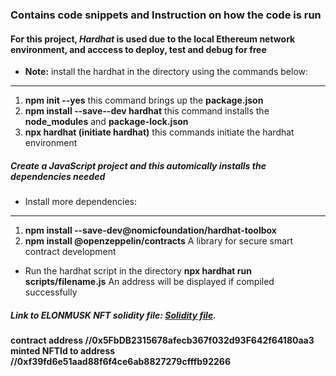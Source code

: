 ### Contains code snippets and Instruction on how the code is run

#### For this project, _Hardhat_ is used due to the local Ethereum network environment, and acccess to deploy, test and debug for free

- **Note:** install the hardhat in the directory using the commands below: <br>

---

1. **npm init --yes** this command brings up the **package.json**
2. **npm install --save--dev hardhat** this command installs the **node_modules** and **package-lock.json**
3. **npx hardhat (initiate hardhat)** this commands initiate the hardhat environment

##### Create a JavaScript project and this automically installs the dependencies needed

- Install more dependencies:

---

1. **npm install --save-dev@nomicfoundation/hardhat-toolbox**
2. **npm install @openzeppelin/contracts** A library for secure smart contract development

- Run the hardhat script in the directory
**npx hardhat run scripts/filename.js** An address will be displayed if compiled successfully

##### Link to _ELONMUSK NFT_ solidity file: [Solidity file](./elonNFT/contracts/ElonNFT.sol).

**contract address //0x5FbDB2315678afecb367f032d93F642f64180aa3**
**minted NFTId to address //0xf39fd6e51aad88f6f4ce6ab8827279cfffb92266**

